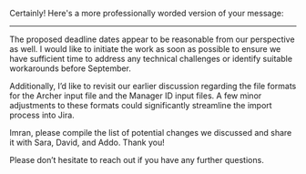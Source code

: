 Certainly! Here's a more professionally worded version of your message:


---

The proposed deadline dates appear to be reasonable from our perspective as well. I would like to initiate the work as soon as possible to ensure we have sufficient time to address any technical challenges or identify suitable workarounds before September.

Additionally, I’d like to revisit our earlier discussion regarding the file formats for the Archer input file and the Manager ID input files. A few minor adjustments to these formats could significantly streamline the import process into Jira.

Imran, please compile the list of potential changes we discussed and share it with Sara, David, and Addo. Thank you!

Please don’t hesitate to reach out if you have any further questions.


